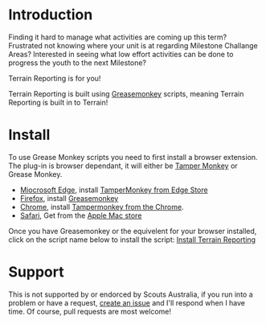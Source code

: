# Introduction #
Finding it hard to manage what activities are coming up this term?
Frustrated not knowing where your unit is at regarding Milestone Challange Areas?
Interested in seeing what low effort activities can be done to progress the youth to the next Milestone?

Terrain Reporting is for you!

Terrain Reporting is built using [Greasemonkey](https://en.wikipedia.org/wiki/Greasemonkey) scripts, meaning Terrain Reporting is built in to Terrain!

# Install #
To use Grease Monkey scripts you need to first install a browser extension. The plug-in is browser dependant, it will either be [Tamper Monkey](https://www.tampermonkey.net/index.php?locale=en) or Grease Monkey.
- [Miocrosoft Edge](https://www.tampermonkey.net/index.php?browser=edge&locale=en), install [TamperMonkey from Edge Store](https://microsoftedge.microsoft.com/addons/detail/iikmkjmpaadaobahmlepeloendndfphd)
- [Firefox](https://www.tampermonkey.net/index.php?browser=firefox&locale=en), install [Greasemonkey](https://addons.mozilla.org/firefox/addon/greasemonkey/)
- [Chrome](https://www.tampermonkey.net/index.php?browser=chrome&locale=en), install [Tampermonkey from the Chrome](https://chrome.google.com/webstore/detail/tampermonkey/dhdgffkkebhmkfjojejmpbldmpobfkfo).
- [Safari](https://www.tampermonkey.net/index.php?browser=safari&locale=en), Get from the [Apple Mac store](https://apps.apple.com/us/app/tampermonkey/id1482490089)

Once you have Greasemonkey or the equivelent for your browser installed, click on the script name below to install the script: [Install Terrain Reporting](https://github.com/eamonbarker/terrain-reporting/raw/main/terrain-reporting-gm-script.user.js)

# Support #
This is not supported by or endorced by Scouts Australia, if you run into a problem or have a request, [create an issue](https://github.com/eamonbarker/terrain-reporting/issues) and I'll respond when I have time.
Of course, pull requests are most welcome!
